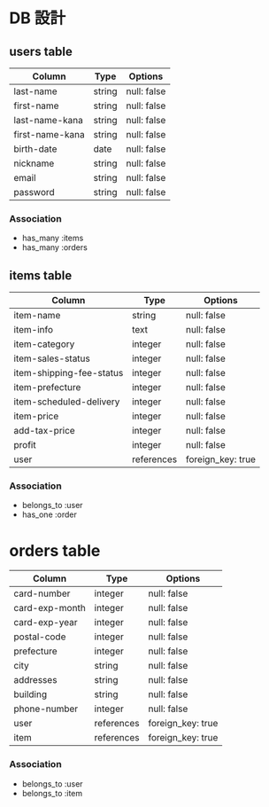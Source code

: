 # DB 設計

## users table

| Column             | Type                | Options                 |
|--------------------|---------------------|-------------------------|
| last-name          | string              | null: false             |
| first-name         | string              | null: false             |
| last-name-kana     | string              | null: false             |
| first-name-kana    | string              | null: false             |
| birth-date         | date                | null: false             |
| nickname           | string              | null: false             |
| email              | string              | null: false             |
| password           | string              | null: false             |

### Association

* has_many :items
* has_many :orders

## items table

| Column                              | Type       | Options           |
|-------------------------------------|------------|-------------------|
| item-name                           | string     | null: false       |
| item-info                           | text       | null: false       |
| item-category                       | integer    | null: false       |
| item-sales-status                   | integer    | null: false       |
| item-shipping-fee-status            | integer    | null: false       |
| item-prefecture                     | integer    | null: false       |
| item-scheduled-delivery             | integer    | null: false       |
| item-price                          | integer    | null: false       |
| add-tax-price                       | integer    | null: false       |
| profit                              | integer    | null: false       |
| user                                | references | foreign_key: true |

### Association

- belongs_to :user
- has_one :order

# orders table

| Column                              | Type       | Options           |
|-------------------------------------|------------|-------------------|
| card-number                         | integer    | null: false       |
| card-exp-month                      | integer    | null: false       |
| card-exp-year                       | integer    | null: false       |
| postal-code                         | integer    | null: false       |
| prefecture                          | integer    | null: false       |
| city                                | string     | null: false       |
| addresses                           | string     | null: false       |
| building                            | string     | null: false       |
| phone-number                        | integer    | null: false       |
| user                                | references | foreign_key: true |
| item                                | references | foreign_key: true |

### Association

- belongs_to :user
- belongs_to :item